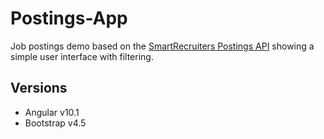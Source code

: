 # Postings-App

Job postings demo based on the [SmartRecruiters Postings API](https://dev.smartrecruiters.com/customer-api/posting-api/) showing a simple user interface with filtering.

## Versions
- Angular v10.1
- Bootstrap v4.5
